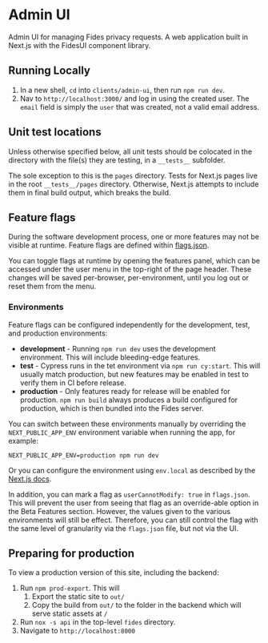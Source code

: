 # Admin UI

Admin UI for managing Fides privacy requests. A web application built in Next.js with the FidesUI component library.

## Running Locally

1. In a new shell, `cd` into `clients/admin-ui`, then run `npm run dev`.
1. Nav to `http://localhost:3000/` and log in using the created user. The `email` field is simply the `user` that was created, not a valid email address.

## Unit test locations

Unless otherwise specified below, all unit tests should be colocated in the directory with the file(s) they are testing, in a `__tests__` subfolder.

The sole exception to this is the `pages` directory. Tests for Next.js pages live in the root `__tests__/pages` directory. Otherwise, Next.js attempts to include them in final build output, which breaks the build.

## Feature flags

During the software development process, one or more features may not be visible at runtime. Feature flags are defined
within [flags.json](./src/flags.json).

You can toggle flags at runtime by opening the features panel, which can be accessed under the user menu in the top-right
of the page header. These changes will be saved per-browser, per-environment, until you log out or reset them from the menu.

### Environments

Feature flags can be configured independently for the development, test, and production environments:

- **development** - Running `npm run dev` uses the development environment. This will include bleeding-edge features.
- **test** - Cypress runs in the tet environment via `npm run cy:start`. This will usually match production, but
  new features may be enabled in test to verify them in CI before release.
- **production** - Only features ready for release will be enabled for production. `npm run build` always produces a
  build configured for production, which is then bundled into the Fides server.

You can switch between these environments manually by overriding the `NEXT_PUBLIC_APP_ENV` environment variable when
running the app, for example:

`NEXT_PUBLIC_APP_ENV=production npm run dev`

Or you can configure the environment using `env.local` as described by the [Next.js docs](https://nextjs.org/docs/basic-features/environment-variables#loading-environment-variables).

In addition, you can mark a flag as `userCannotModify: true` in `flags.json`. This will prevent the user from seeing that flag as an override-able option in the Beta Features section. However, the values given to the various environments will still be effect. Therefore, you can still control the flag with the same level of granularity via the `flags.json` file, but not via the UI.

## Preparing for production

To view a production version of this site, including the backend:

1. Run `npm prod-export`. This will
   1. Export the static site to `out/`
   1. Copy the build from `out/` to the folder in the backend which will serve static assets at `/`
1. Run `nox -s api` in the top-level `fides` directory.
1. Navigate to `http://localhost:8000`
